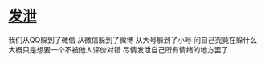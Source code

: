 # [发泄](https://github.com/platojobs/SFLOG/issues/312)

我们从QQ躲到了微信
从微信躲到了微博
从大号躲到了小号
问自己究竟在躲什么
大概只是想要一个不被他人评价对错
尽情发泄自己所有情绪的地方罢了